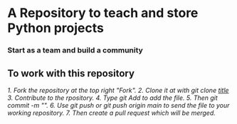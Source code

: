 # A Repository to teach and store Python projects
### Start as a team and build a community
## To work with this repository
*1. Fork the repository at the top right "Fork".*
*2. Clone it at with git clone [title](https://github.com/Andy-Kin3/Pytut.git)*
*3. Contribute to the rpository.*
*4. Type git Add <name of the file> to add the file.*
*5. Then git commit -m "<Commit message>".*
*6. Use git push or git push origin main to send the file to your working repository.*
*7. Then create a pull request which will be merged.*


